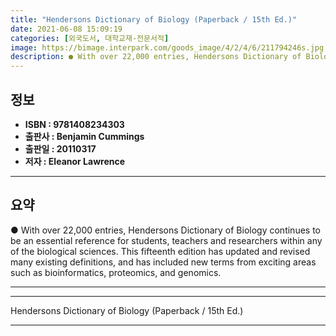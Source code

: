 ```yaml
---
title: "Hendersons Dictionary of Biology (Paperback / 15th Ed.)"
date: 2021-06-08 15:09:19
categories: [외국도서, 대학교재-전문서적]
image: https://bimage.interpark.com/goods_image/4/2/4/6/211794246s.jpg
description: ● With over 22,000 entries, Hendersons Dictionary of Biology continues to be an essential reference for students, teachers and researchers within any of the bi
---
```


## **정보**

- **ISBN : 9781408234303**
- **출판사 : Benjamin Cummings**
- **출판일 : 20110317**
- **저자 : Eleanor Lawrence**

------



## **요약**

●  With over 22,000 entries, Hendersons Dictionary of Biology continues to be an essential reference for students, teachers and researchers within any of the biological sciences. This fifteenth edition has updated and revised many existing definitions, and has included new terms from exciting areas such as bioinformatics, proteomics, and genomics.

------



------


Hendersons Dictionary of Biology (Paperback / 15th Ed.) 

------


